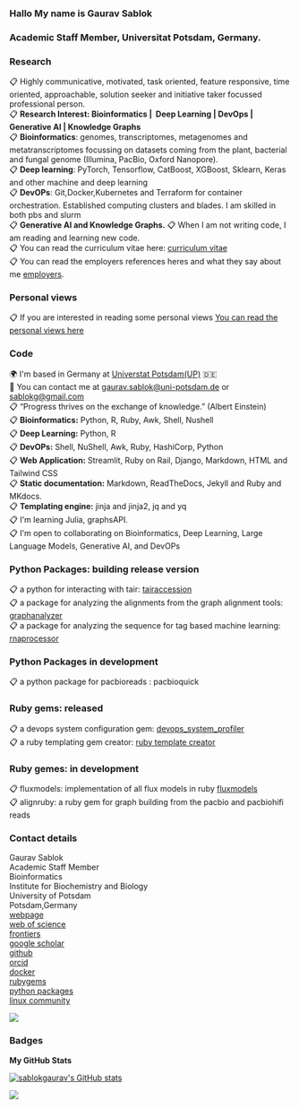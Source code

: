 ### Hallo My name is Gaurav Sablok 
### Academic Staff Member, Universitat Potsdam, Germany.

### Research
📋 Highly communicative, motivated, task oriented, feature responsive, time oriented, approachable, solution seeker and initiative taker focussed professional person. \
📋 **Research Interest: Bioinformatics |  Deep Learning | DevOps | Generative AI | Knowledge Graphs** \
📋 **Bioinformatics**: genomes, transcriptomes, metagenomes and metatranscriptomes focussing on datasets coming from the plant, bacterial and fungal genome (Illumina, PacBio, Oxford Nanopore). \
📋 **Deep learning**: PyTorch, Tensorflow, CatBoost, XGBoost, Sklearn, Keras and other machine and deep learning \
📋 **DevOPs**: Git,Docker,Kubernetes and Terraform for container orchestration. Established computing clusters and blades. I am skilled in both pbs and slurm \
📋 **Generative AI and Knowledge Graphs.**
📋 When I am not writing code, I am reading and learning new code. \
📋 You can read the curriculum vitae here: [curriculum vitae](https://github.com/sablokgaurav/code_quicklook_curriculum_vitae/blob/main/curriculum_vitae/curriculum_vitae_sablokgaurav_2024.pdf) \
📋 You can read the employers references heres and what they say about me [employers](https://github.com/sablokgaurav/code_quicklook_curriculum_vitae/blob/main/curriculum_vitae/front_letter_references.pdf).

### Personal views 
📋 If you are interested in reading some personal views [You can read the personal views here](https://github.com/sablokgaurav/code_ethics/blob/main/ethics.md)

### Code 
🌍  I'm based in Germany at [Universtat Potsdam(UP)](https://www.uni-potsdam.de/de/) :de: \
📧  You can contact me at [gaurav.sablok@uni-potsdam.de](mailto:gaurav.sablok@uni-potsdam.de) or [sablokg@gmail.com](mailto:sablokg@gmail.com) \
📋 “Progress thrives on the exchange of knowledge.” (Albert Einstein) \
📋 **Bioinformatics:** Python, R, Ruby, Awk, Shell, Nushell \
📋 **Deep Learning:** Python, R \
📋 **DevOPs:** Shell, NuShell, Awk, Ruby, HashiCorp, Python \
📋 **Web Application:** Streamlit, Ruby on Rail, Django, Markdown, HTML and Tailwind CSS \
📋 **Static documentation:** Markdown, ReadTheDocs, Jekyll and Ruby and MKdocs. \
📋 **Templating engine:** jinja and jinja2, jq and yq \
📋 I'm learning Julia, graphsAPI. \
📋 I'm open to collaborating on Bioinformatics, Deep Learning, Large Language Models, Generative AI, and DevOPs

### Python Packages: building release version
📋 a python for interacting with tair: [tairaccession](https://github.com/sablokgaurav/tairaccession) \
📋 a package for analyzing the alignments from the graph alignment tools: [graphanalyzer](https://github.com/sablokgaurav/graphanalyzer) \
📋 a package for analyzing the sequence for tag based machine learning: [rnaprocessor](https://github.com/sablokgaurav/rnaprocessor) 

### Python Packages in development  
📋 a python package for pacbioreads : pacbioquick 

### Ruby gems: released
📋 a devops system configuration gem: [devops_system_profiler](https://github.com/sablokgaurav/devops-system) \
📋 a ruby templating gem creator: [ruby template creator](https://github.com/sablokgaurav/ruby_gem_creator) 

### Ruby gemes: in development
📋 fluxmodels: implementation of all flux models in ruby [fluxmodels](https://github.com/sablokgaurav/flux-models-ruby) \
📋 alignruby: a ruby gem for graph building from the pacbio and pacbiohifi reads

### Contact details 
Gaurav Sablok \
Academic Staff Member \
Bioinformatics \
Institute for Biochemistry and Biology \
University of Potsdam \
Potsdam,Germany \
[webpage](https://www.uni-potsdam.de/en/ibb-bioinformatik/members/gaurav-sablok) \
[web of science](https://www.webofscience.com/wos/author/record/C-5940-2014) \
[frontiers](https://loop.frontiersin.org/people/33293/overview) \
[google scholar](https://scholar.google.com/citations?hl=de&user=XaA2hbUAAAAJ&view_op=list_works&sortby=pubdate) \
[github](https://github.com/sablokgaurav) \
[orcid](https://orcid.org/0000-0002-4157-9405) \
[docker](https://hub.docker.com/u/sablokg) \
[rubygems](https://rubygems.org/profiles/sablokgaurav) \
[python packages](https://pypi.org/user/sablokgaurav/) \
[linux community](https://linuxcommunity.io/u/sablokgaurav/summary) 

<a href="https://www.github.com/sablokgaurav" target="_blank" rel="noreferrer"><img
src="https://img.shields.io/github/followers/sablokgaurav?logo=github&style=for-the-badge&color=0891b2&labelColor=1c1917" /></a>

### Badges


<b>My GitHub Stats</b>

<a href="http://www.github.com/sablokgaurav"><img src="https://github-readme-stats.vercel.app/api?username=sablokgaurav&show_icons=true&hide=&count_private=true&title_color=0891b2&text_color=ffffff&icon_color=0891b2&bg_color=1c1917&hide_border=true&show_icons=true" alt="sablokgaurav's GitHub stats" /></a>

<a href="http://www.github.com/sablokgaurav"><img src="https://github-readme-streak-stats.herokuapp.com/?user=sablokgaurav&stroke=ffffff&background=1c1917&ring=0891b2&fire=0891b2&currStreakNum=ffffff&currStreakLabel=0891b2&sideNums=ffffff&sideLabels=ffffff&dates=ffffff&hide_border=true" /></a>

